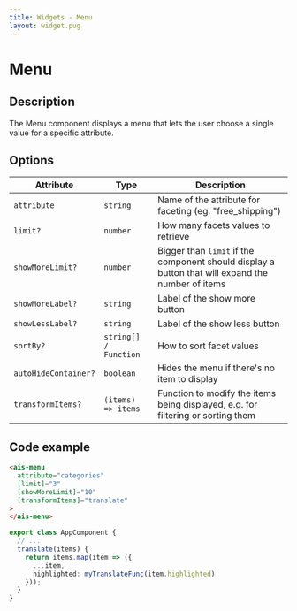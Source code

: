 ```yaml
---
title: Widgets - Menu
layout: widget.pug
---
```


# Menu

## Description

The Menu component displays a menu that lets the user choose a single value for a specific attribute.

## Options

| Attribute            | Type                  | Description
| -                    | -                     | -
| `attribute`          | `string`              | Name of the attribute for faceting (eg. "free_shipping")
| `limit?`             | `number`              | How many facets values to retrieve
| `showMoreLimit?`     | `number`              | Bigger than `limit` if the component should display a button that will expand the number of items
| `showMoreLabel?`     | `string`              | Label of the show more button
| `showLessLabel?`     | `string`              | Label of the show less button
| `sortBy?`            | `string[] / Function` | How to sort facet values
| `autoHideContainer?` | `boolean`             | Hides the menu if there's no item to display
| `transformItems?`    | `(items) => items`    | Function to modify the items being displayed, e.g. for filtering or sorting them

## Code example

```html
<ais-menu
  attribute="categories"
  [limit]="3"
  [showMoreLimit]="10"
  [transformItems]="translate"
>
</ais-menu>
```
```ts
export class AppComponent {
  // ...
  translate(items) {
    return items.map(item => ({
      ...item,
      highlighted: myTranslateFunc(item.highlighted)
    }));
  }
}
```
